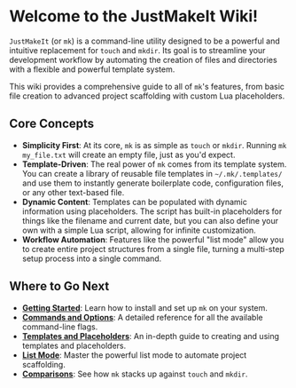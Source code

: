 # Welcome to the JustMakeIt Wiki!

`JustMakeIt` (or `mk`) is a command-line utility designed to be a powerful and intuitive replacement for `touch` and `mkdir`. Its goal is to streamline your development workflow by automating the creation of files and directories with a flexible and powerful template system.

This wiki provides a comprehensive guide to all of `mk`'s features, from basic file creation to advanced project scaffolding with custom Lua placeholders.

## Core Concepts

-   **Simplicity First**: At its core, `mk` is as simple as `touch` or `mkdir`. Running `mk my_file.txt` will create an empty file, just as you'd expect.
-   **Template-Driven**: The real power of `mk` comes from its template system. You can create a library of reusable file templates in `~/.mk/.templates/` and use them to instantly generate boilerplate code, configuration files, or any other text-based file.
-   **Dynamic Content**: Templates can be populated with dynamic information using placeholders. The script has built-in placeholders for things like the filename and current date, but you can also define your own with a simple Lua script, allowing for infinite customization.
-   **Workflow Automation**: Features like the powerful "list mode" allow you to create entire project structures from a single file, turning a multi-step setup process into a single command.

## Where to Go Next

-   **[Getting Started](Getting-Started)**: Learn how to install and set up `mk` on your system.
-   **[Commands and Options](Commands-and-Options)**: A detailed reference for all the available command-line flags.
-   **[Templates and Placeholders](Templates-and-Placeholders)**: An in-depth guide to creating and using templates and placeholders.
-   **[List Mode](List-Mode)**: Master the powerful list mode to automate project scaffolding.
-   **[Comparisons](Comparisons)**: See how `mk` stacks up against `touch` and `mkdir`.

